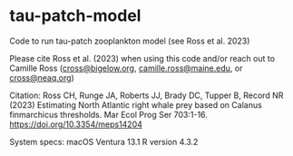 # tau-patch-model
Code to run tau-patch zooplankton model (see Ross et al. 2023)

Please cite Ross et al. (2023) when using this code and/or reach out to Camille Ross (cross@bigelow.org, camille.ross@maine.edu, or cross@neaq.org)

Citation:
Ross CH, Runge JA, Roberts JJ, Brady DC, Tupper B, Record NR (2023) 
  Estimating North Atlantic right whale prey based on 
  Calanus finmarchicus thresholds. Mar Ecol Prog Ser 703:1-16. 
  https://doi.org/10.3354/meps14204

System specs:
macOS Ventura 13.1
R version 4.3.2
